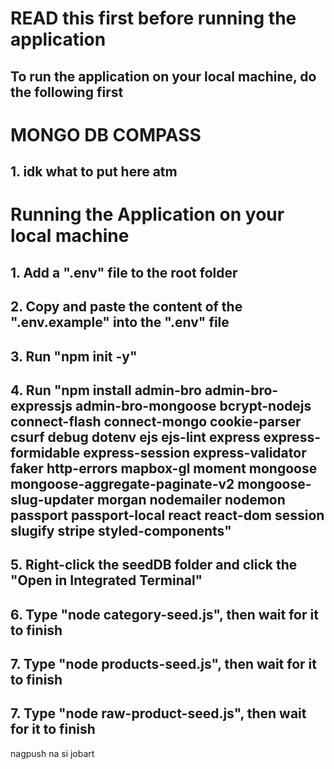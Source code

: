 # READ this first before running the application

## To run the application on your local machine, do the following first


# MONGO DB COMPASS
## 1. idk what to put here atm


# Running the Application on your local machine
## 1. Add a ".env" file to the root folder
## 2. Copy and paste the content of the ".env.example" into the ".env" file
## 3. Run "npm init -y"
## 4. Run "npm install admin-bro admin-bro-expressjs admin-bro-mongoose bcrypt-nodejs connect-flash connect-mongo cookie-parser csurf debug dotenv ejs ejs-lint express express-formidable express-session express-validator faker http-errors mapbox-gl moment mongoose mongoose-aggregate-paginate-v2 mongoose-slug-updater morgan nodemailer nodemon passport passport-local react react-dom session slugify stripe styled-components"
## 5. Right-click the seedDB folder and click the "Open in Integrated Terminal"
## 6. Type "node category-seed.js", then wait for it to finish
## 7. Type "node products-seed.js", then wait for it to finish
## 7. Type "node raw-product-seed.js", then wait for it to finish

nagpush na si jobart